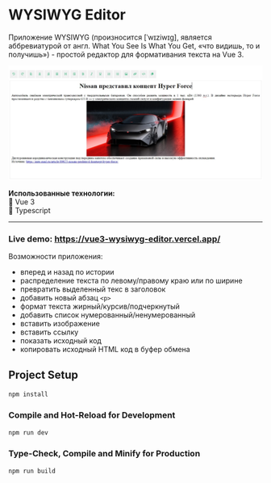 # WYSIWYG Editor

Приложение WYSIWYG (произносится [ˈwɪziwɪɡ], является аббревиатурой от англ. What You See Is What You Get, «что видишь, то и получишь») - простой редактор для формативания текста на Vue 3.

![WYSIWYG Vue](src/assets/preview.jpg "Preview WYSIWYG Editor")

**Использованные технологии:**  
:small_orange_diamond: Vue 3  
:small_orange_diamond: Typescript

---

### Live demo: https://vue3-wysiwyg-editor.vercel.app/

Возможности приложения:

- вперед и назад по истории
- распределение текста по левому/правому краю или по ширине
- превратить выделенный текс в заголовок
- добавить новый абзац `<p>`
- формат текста жирный/курсив/подчеркнутый
- добавить список нумерованный/ненумерованный
- вставить изображение
- вставить ссылку
- показать исходный код
- копировать исходный HTML код в буфер обмена

## Project Setup

```sh
npm install
```

### Compile and Hot-Reload for Development

```sh
npm run dev
```

### Type-Check, Compile and Minify for Production

```sh
npm run build
```
